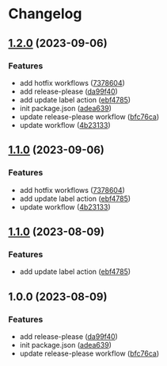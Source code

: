 # Changelog

## [1.2.0](https://github.com/YukiDayDreamer/codespaces-actions-playground/compare/v1.1.0...v1.2.0) (2023-09-06)


### Features

* add hotfix workflows ([7378604](https://github.com/YukiDayDreamer/codespaces-actions-playground/commit/737860486389cb310327fb638b285278dfc0dabe))
* add release-please ([da99f40](https://github.com/YukiDayDreamer/codespaces-actions-playground/commit/da99f4002f13667444dc3ecd4ba11834ba5f6400))
* add update label action ([ebf4785](https://github.com/YukiDayDreamer/codespaces-actions-playground/commit/ebf4785a25ec30d10f604e835076805327028b6a))
* init package.json ([adea639](https://github.com/YukiDayDreamer/codespaces-actions-playground/commit/adea639da74ca768270eecefd5a36e6837d0f33d))
* update release-please workflow ([bfc76ca](https://github.com/YukiDayDreamer/codespaces-actions-playground/commit/bfc76ca1fa1d4320fdbaf2fa417d0f3a03f630f4))
* update workflow ([4b23133](https://github.com/YukiDayDreamer/codespaces-actions-playground/commit/4b23133e905c0bc6f1cc97e277d9284dc89529bb))

## [1.1.0](https://github.com/YukiDayDreamer/codespaces-actions-playground/compare/v1.0.0...v1.1.0) (2023-09-06)


### Features

* add hotfix workflows ([7378604](https://github.com/YukiDayDreamer/codespaces-actions-playground/commit/737860486389cb310327fb638b285278dfc0dabe))
* add update label action ([ebf4785](https://github.com/YukiDayDreamer/codespaces-actions-playground/commit/ebf4785a25ec30d10f604e835076805327028b6a))
* update workflow ([4b23133](https://github.com/YukiDayDreamer/codespaces-actions-playground/commit/4b23133e905c0bc6f1cc97e277d9284dc89529bb))

## [1.1.0](https://github.com/YukiDayDreamer/codespaces-actions-playground/compare/v1.0.0...v1.1.0) (2023-08-09)


### Features

* add update label action ([ebf4785](https://github.com/YukiDayDreamer/codespaces-actions-playground/commit/ebf4785a25ec30d10f604e835076805327028b6a))

## 1.0.0 (2023-08-09)


### Features

* add release-please ([da99f40](https://github.com/YukiDayDreamer/codespaces-actions-playground/commit/da99f4002f13667444dc3ecd4ba11834ba5f6400))
* init package.json ([adea639](https://github.com/YukiDayDreamer/codespaces-actions-playground/commit/adea639da74ca768270eecefd5a36e6837d0f33d))
* update release-please workflow ([bfc76ca](https://github.com/YukiDayDreamer/codespaces-actions-playground/commit/bfc76ca1fa1d4320fdbaf2fa417d0f3a03f630f4))
